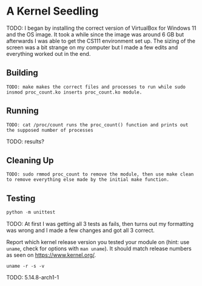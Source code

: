 # A Kernel Seedling
TODO: I began by installing the correct version of VirtualBox for Windows 11 and the OS image. It took a while since the image was around 6 GB but afterwards I
was able to get the CS111 environment set up. The sizing of the screen was a bit strange on my computer but I made a few edits and everything worked out in the
end.

## Building
```shell
TODO: make makes the correct files and processes to run while sudo insmod proc_count.ko inserts proc_count.ko module.
```

## Running
```shell
TODO: cat /proc/count runs the proc_count() function and prints out the supposed number of processes
```
TODO: results?

## Cleaning Up
```shell
TODO: sudo rmmod proc_count to remove the module, then use make clean to remove everything else made by the initial make function.
```

## Testing
```python
python -m unittest
```
TODO: At first I was getting all 3 tests as fails, then turns out my formatting was wrong and I made a few changes and got all 3 correct.

Report which kernel release version you tested your module on
(hint: use `uname`, check for options with `man uname`).
It should match release numbers as seen on https://www.kernel.org/.

```shell
uname -r -s -v
```
TODO: 5.14.8-arch1-1